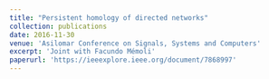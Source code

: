 ```yaml
---
title: "Persistent homology of directed networks"
collection: publications
date: 2016-11-30
venue: 'Asilomar Conference on Signals, Systems and Computers'
excerpt: 'Joint with Facundo Mémoli'
paperurl: 'https://ieeexplore.ieee.org/document/7868997'
---
```


<!-- date: 2018-07-28 -->
<!-- This paper is about the number 3. The number 4 is left for future work.-->

